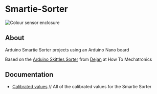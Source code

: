 # Smartie-Sorter

![Colour sensor enclosure](assets/images/colour_sensor_enclosure.png)

## About 

Arduino Smartie Sorter projects using an Arduino Nano board

Based on the [Arduino Skittles Sorter](https://howtomechatronics.com/projects/arduino-color-sorter-project/) from [Dejan](https://howtomechatronics.com/author/howtom12_wp/) at How To Mechatronics

## Documentation

- [Calibrated values](docs/Calibration.md) // All of the calibrated values for the Smartie Sorter



